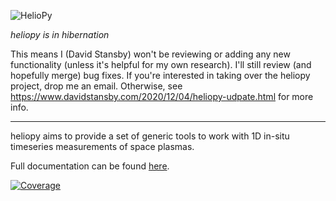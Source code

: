 ![HelioPy](https://raw.githubusercontent.com/heliopython/heliopy/main/artwork/logo_rectangle.svg "HelioPy")

*heliopy is in hibernation*

This means I (David Stansby) won't be reviewing or adding any new functionality
(unless it's helpful for my own research). I'll still review (and hopefully merge)
bug fixes. If you're interested in taking over the heliopy project, drop me an
email. Otherwise, see https://www.davidstansby.com/2020/12/04/heliopy-udpate.html for more info.

---------------------------------

heliopy aims to provide a set of generic tools to work with 1D in-situ timeseries measurements of space plasmas.

Full documentation can be found [here](http://docs.heliopy.org/).

[![Coverage](https://codecov.io/gh/heliopython/heliopy/branch/master/graph/badge.svg)](https://codecov.io/gh/heliopython/heliopy)

